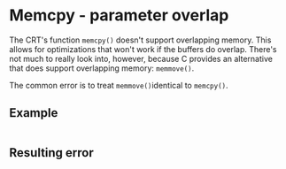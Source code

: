 # Memcpy - parameter overlap

The CRT's function `memcpy()` doesn't support overlapping memory. This allows for optimizations that won't work if the buffers do overlap. There's not much to really look into, however, because C provides an alternative that does support overlapping memory: `memmove()`. 

The common error is to treat `memmove()`identical to `memcpy()`.

## Example

```cpp

```

## Resulting error
